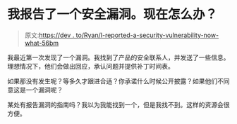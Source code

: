 # 我报告了一个安全漏洞。现在怎么办？

> 原文:[https://dev . to/Ryan/I-reported-a-security-vulnerability-now-what-56bm](https://dev.to/ryan/i-reported-a-security-vulnerability-now-what-56bm)

我最近第一次发现了一个漏洞。我找到了产品的安全联系人，并发送了一些信息。理想情况下，他们会做出回应，承认问题并提供补丁时间表。

如果那没有发生呢？等多久才跟进合适？你承诺什么时候公开披露？如果他们不同意这是一个漏洞呢？

某处有报告漏洞的指南吗？我以为我能找到一个，但是我找不到。这样的资源会很方便。